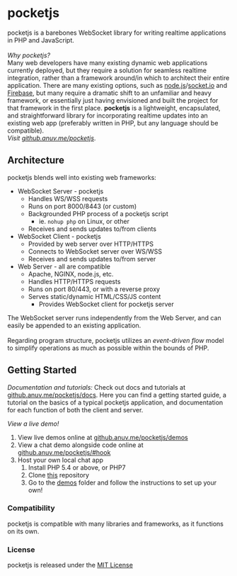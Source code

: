 # pocketjs
pocketjs is a barebones WebSocket library for writing realtime applications in PHP and JavaScript.  
&nbsp;  
*Why pocketjs?*  
Many web developers have many existing dynamic web applications currently deployed, but they require a solution for seamless realtime integration, rather than a framework around/in which to architect their entire application. There are many existing options, such as [node.js](http://nodejs.org)/[socket.io](http://socket.io) and [Firebase](https://firebase.google.com), but many require a dramatic shift to an unfamiliar and heavy framework, or essentially just having envisioned and built the project for that framework in the first place. **pocketjs** is a lightweight, encapsulated, and straightforward library for incorporating realtime updates into an existing web app (preferably written in PHP, but any language should be compatible).  
*Visit [github.anuv.me/pocketjs](http://github.anuv.me/pocketjs)*. 

## Architecture
pocketjs blends well into existing web frameworks:
 - WebSocket Server - pocketjs
    - Handles WS/WSS requests
    - Runs on port 8000/8443 (or custom)
    - Backgrounded PHP process of a pocketjs script
        - ie. `nohup php` on Linux, or other
    - Receives and sends updates to/from clients
 - WebSocket Client - pocketjs
    - Provided by web server over HTTP/HTTPS
    - Connects to WebSocket server over WS/WSS
    - Receives and sends updates to/from server
 - Web Server - all are compatible
    - Apache, NGINX, node.js, etc.
    - Handles HTTP/HTTPS requests
    - Runs on port 80/443, or with a reverse proxy
    - Serves static/dynamic HTML/CSS/JS content
        - Provides WebSocket client for pocketjs server

The WebSocket server runs independently from the Web Server, and can easily be appended to an existing application.  
&nbsp;  
Regarding program structure, pocketjs utilizes an *event-driven flow* model to simplify operations as much as possible within the bounds of PHP.  

## Getting Started
*Documentation and tutorials:* Check out docs and tutorials at [github.anuv.me/pocketjs/docs](http://github.anuv.me/pocketjs/docs). Here you can find a getting started guide, a tutorial on the basics of a typical pocketjs application, and documentation for each function of both the client and server.  

*View a live demo!*
 1. View live demos online at [github.anuv.me/pocketjs/demos](http://github.anuv.me/pocketjs/demos)
 2. View a chat demo alongside code online at [github.anuv.me/pocketjs/#hook](http://github.anuv.me/pocketjs/#hook)
 3. Host your own local chat app
     1. Install PHP 5.4 or above, or PHP7
     2. Clone [this](http://github.com/anuvgupta/pocketjs) repository
     3. Go to the [demos](http://github.com/anuvgupta/pocketjs/tree/master/demos) folder and follow the instructions to set up your own!

### Compatibility
pocketjs is compatible with many libraries and frameworks, as it functions on its own.  

### License
pocketjs is released under the [MIT License](https://github.com/anuvgupta/pocketjs/blob/master/LICENSE.md)
